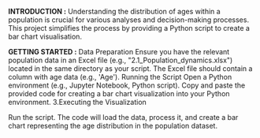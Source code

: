 **INTRODUCTION :** 
Understanding the distribution of ages within a population is crucial for various analyses and decision-making processes. 
This project simplifies the process by providing a Python script to create a bar chart visualisation.

**GETTING STARTED :** 
Data Preparation
Ensure you have the relevant population data in an Excel file (e.g., "2.1_Population_dynamics.xlsx") located in the same directory as your script.
The Excel file should contain a column with age data (e.g., 'Age').
Running the Script
Open a Python environment (e.g., Jupyter Notebook, Python script).
Copy and paste the provided code for creating a bar chart visualization into your Python environment.
3.Executing the Visualization

Run the script.
The code will load the data, process it, and create a bar chart representing the age distribution in the population dataset.
